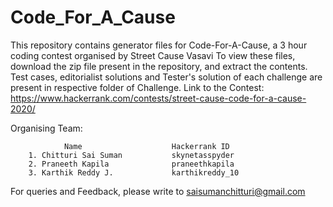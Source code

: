 # Code_For_A_Cause
This repository contains generator files for Code-For-A-Cause, a 3 hour coding contest organised by Street Cause Vasavi
To view these files, download the zip file present in the repository, and extract the contents.
Test cases, editorialist solutions and Tester's solution of each challenge are present in respective folder of Challenge.
Link to the Contest: https://www.hackerrank.com/contests/street-cause-code-for-a-cause-2020/

Organising Team:

                Name                    Hackerrank ID
        1. Chitturi Sai Suman           skynetasspyder
        2. Praneeth Kapila              praneethkapila
        3. Karthik Reddy J.             karthikreddy_10

For queries and Feedback, please write to saisumanchitturi@gmail.com

